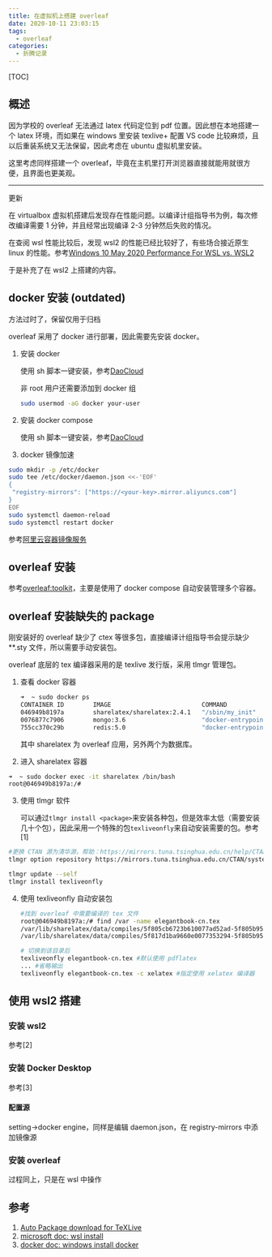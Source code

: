 ```yaml
---
title: 在虚拟机上搭建 overleaf
date: 2020-10-11 23:03:15
tags:
  - overleaf
categories:
  - 折腾记录
---
```


[TOC]

## 概述

因为学校的 overleaf 无法通过 latex 代码定位到 pdf 位置。因此想在本地搭建一个 latex 环境，而如果在 windows 里安装 texlive+ 配置 VS code 比较麻烦，且以后重装系统又无法保留，因此考虑在 ubuntu 虚拟机里安装。

这里考虑同样搭建一个 overleaf，毕竟在主机里打开浏览器直接就能用就很方便，且界面也更美观。


---

更新

在 virtualbox 虚拟机搭建后发现存在性能问题。以编译计组指导书为例，每次修改编译需要 1 分钟，并且经常出现编译 2-3 分钟然后失败的情况。

在查阅 wsl 性能比较后，发现 wsl2 的性能已经比较好了，有些场合接近原生 linux 的性能。参考[Windows 10 May 2020 Performance For WSL vs. WSL2](https://www.phoronix.com/scan.php?page=article&item=windows10-may2020-wsl2&num=1)

于是补充了在 wsl2 上搭建的内容。

<!-- more -->

## docker 安装 (outdated)

方法过时了，保留仅用于归档

overleaf 采用了 docker 进行部署，因此需要先安装 docker。

1. 安装 docker

   使用 sh 脚本一键安装，参考[DaoCloud](http://get.daocloud.io/)

   非 root 用户还需要添加到 docker 组

      ```bash
   sudo usermod -aG docker your-user
      ```

2. 安装 docker compose

   使用 sh 脚本一键安装，参考[DaoCloud](http://get.daocloud.io/)

3. docker 镜像加速

```bash
sudo mkdir -p /etc/docker
sudo tee /etc/docker/daemon.json <<-'EOF'
{
 "registry-mirrors": ["https://<your-key>.mirror.aliyuncs.com"]
}
EOF
sudo systemctl daemon-reload
sudo systemctl restart docker
```

   参考[阿里云容器镜像服务](https://cr.console.aliyun.com/cn-hangzhou/instances/mirrors)

## overleaf 安装

参考[overleaf:toolkit](https://github.com/overleaf/toolkit/blob/master/doc/quick-start-guide.md )，主要是使用了 docker compose 自动安装管理多个容器。

## overleaf 安装缺失的 package

刚安装好的 overleaf 缺少了 ctex 等很多包，直接编译计组指导书会提示缺少**.sty 文件，所以需要手动安装包。

overleaf 底层的 tex 编译器采用的是 texlive 发行版，采用 tlmgr 管理包。

1. 查看 docker 容器

   ```bash
   ➜  ~ sudo docker ps 
   CONTAINER ID        IMAGE                         COMMAND                  CREATED             STATUS                    PORTS                NAMES
   046949b8197a        sharelatex/sharelatex:2.4.1   "/sbin/my_init"          21 hours ago        Up 12 minutes             0.0.0.0:80->80/tcp   sharelatex
   0076877c7906        mongo:3.6                     "docker-entrypoint.s…"   21 hours ago        Up 12 minutes (healthy)   27017/tcp            mongo
   755cc370c29b        redis:5.0                     "docker-entrypoint.s…"   21 hours ago        Up 12 minutes             6379/tcp             redis
   ```

   其中 sharelatex 为 overleaf 应用，另外两个为数据库。

2. 进入 sharelatex 容器

 ```bash
 ➜  ~ sudo docker exec -it sharelatex /bin/bash
 root@046949b8197a:/# 
 ```

3. 使用 tlmgr 软件

   可以通过`tlmgr install <package>`来安装各种包，但是效率太低（需要安装几十个包），因此采用一个特殊的包`texliveonfly`来自动安装需要的包。参考[1]

  ```bash
  #更换 CTAN 源为清华源，帮助：https://mirrors.tuna.tsinghua.edu.cn/help/CTAN/
  tlmgr option repository https://mirrors.tuna.tsinghua.edu.cn/CTAN/systems/texlive/tlnet
  
  tlmgr update --self
  tlmgr install texliveonfly
  ```

4. 使用 texliveonfly 自动安装包

   ```bash
   #找到 overleaf 中需要编译的 tex 文件
   root@046949b8197a:/# find /var -name elegantbook-cn.tex
   /var/lib/sharelatex/data/compiles/5f805cb6723b610077ad52ad-5f805b95723b610077ad52a4/elegantbook-cn.tex
   /var/lib/sharelatex/data/compiles/5f817d1ba9660e0077353294-5f805b95723b610077ad52a4/elegantbook-cn.tex
   
   # 切换到该目录后
   texliveonfly elegantbook-cn.tex #默认使用 pdflatex
   ... #省略输出
   texliveonfly elegantbook-cn.tex -c xelatex #指定使用 xelatex 编译器
   ```

## 使用 wsl2 搭建

### 安装 wsl2

参考[2]

### 安装 Docker Desktop

参考[3]

#### 配置源

setting->docker engine，同样是编辑 daemon.json，在 registry-mirrors 中添加镜像源

### 安装 overleaf

过程同上，只是在 wsl 中操作

## 参考

1. [Auto Package download for TeXLive](https://tex.stackexchange.com/questions/110501/auto-package-download-for-texlive)
2. [microsoft doc: wsl install](https://docs.microsoft.com/zh-cn/windows/wsl/install-win10)
3. [docker doc: windows install docker](https://docs.docker.com/docker-for-windows/install/)
